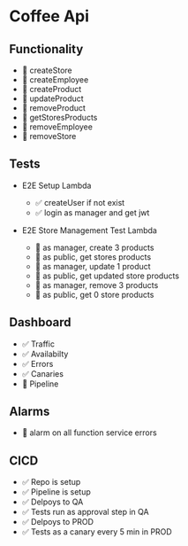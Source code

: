 # Coffee Api

## Functionality

-   🔲 createStore
-   🔲 createEmployee
-   🔲 createProduct
-   🔲 updateProduct
-   🔲 removeProduct
-   🔲 getStoresProducts
-   🔲 removeEmployee
-   🔲 removeStore

## Tests

-   E2E Setup Lambda

    -   ✅ createUser if not exist
    -   ✅ login as manager and get jwt

-   E2E Store Management Test Lambda

    -   🔲 as manager, create 3 products
    -   🔲 as public, get stores products
    -   🔲 as manager, update 1 product
    -   🔲 as public, get updated store products
    -   🔲 as manager, remove 3 products
    -   🔲 as public, get 0 store products

## Dashboard

-   ✅ Traffic
-   ✅ Availabilty
-   ✅ Errors
-   ✅ Canaries
-   🔲 Pipeline

## Alarms

-   🔲 alarm on all function service errors

## CICD

-   ✅ Repo is setup
-   ✅ Pipeline is setup
-   ✅ Delpoys to QA
-   ✅ Tests run as approval step in QA
-   ✅ Delpoys to PROD
-   ✅ Tests as a canary every 5 min in PROD
